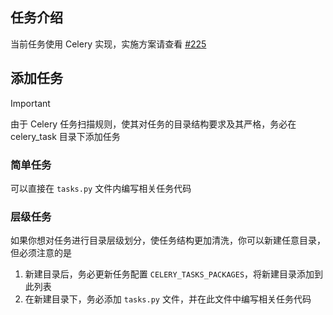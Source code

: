 ## 任务介绍

当前任务使用 Celery
实现，实施方案请查看 [#225](https://github.com/fastapi-practices/fastapi_best_architecture/discussions/225)

## 添加任务

> [!IMPORTANT]
> 由于 Celery 任务扫描规则，使其对任务的目录结构要求及其严格，务必在 celery_task 目录下添加任务

### 简单任务

可以直接在 `tasks.py` 文件内编写相关任务代码

### 层级任务

如果你想对任务进行目录层级划分，使任务结构更加清洗，你可以新建任意目录，但必须注意的是

1. 新建目录后，务必更新任务配置 `CELERY_TASKS_PACKAGES`，将新建目录添加到此列表
2. 在新建目录下，务必添加 `tasks.py` 文件，并在此文件中编写相关任务代码
